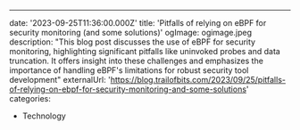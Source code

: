 ---

date: '2023-09-25T11:36:00.000Z'
title: 'Pitfalls of relying on eBPF for security monitoring (and some solutions)'
ogImage: ogimage.jpeg
description: "This blog post discusses the use of eBPF for security monitoring, highlighting significant pitfalls like uninvoked probes and data truncation. It offers insight into these challenges and emphasizes the importance of handling eBPF's limitations for robust security tool development"
externalUrl: '<https://blog.trailofbits.com/2023/09/25/pitfalls-of-relying-on-ebpf-for-security-monitoring-and-some-solutions>'
categories:

- Technology
